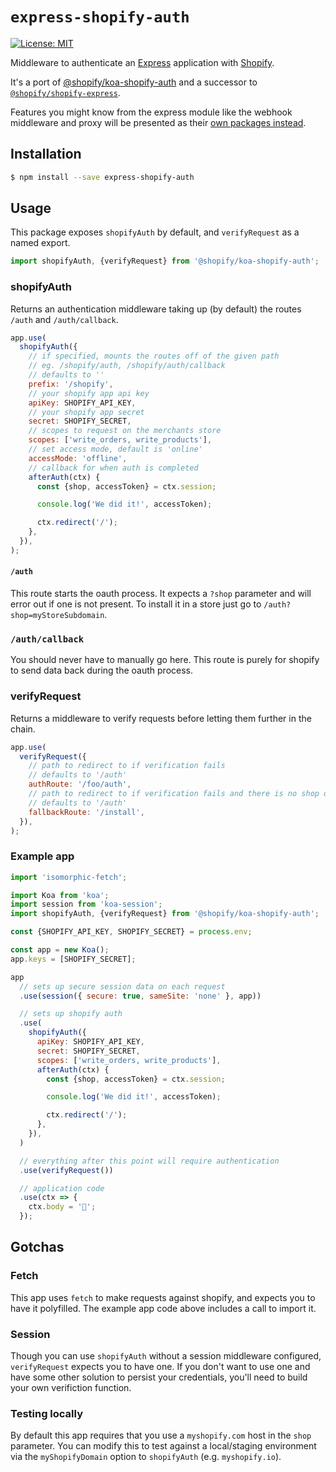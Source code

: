 # `express-shopify-auth`

[![License: MIT](https://img.shields.io/badge/License-MIT-green.svg)](LICENSE.md)

Middleware to authenticate an [Express](https://expressjs.com/) application with [Shopify](https://www.shopify.ca/).

It's a port of [@shopify/koa-shopify-auth](https://github.com/Shopify/quilt/blob/master/packages/koa-shopify-auth/README.md) and a successor to [`@shopify/shopify-express`](https://www.npmjs.com/package/@shopify/shopify-express).

Features you might know from the express module like the webhook middleware and proxy will be presented as their [own packages instead](https://github.com/Shopify/quilt/blob/master/packages/koa-shopify-graphql-proxy/README.md).

## Installation

```bash
$ npm install --save express-shopify-auth
```

## Usage

This package exposes `shopifyAuth` by default, and `verifyRequest` as a named export.

```js
import shopifyAuth, {verifyRequest} from '@shopify/koa-shopify-auth';
```

### shopifyAuth

Returns an authentication middleware taking up (by default) the routes `/auth` and `/auth/callback`.

```js
app.use(
  shopifyAuth({
    // if specified, mounts the routes off of the given path
    // eg. /shopify/auth, /shopify/auth/callback
    // defaults to ''
    prefix: '/shopify',
    // your shopify app api key
    apiKey: SHOPIFY_API_KEY,
    // your shopify app secret
    secret: SHOPIFY_SECRET,
    // scopes to request on the merchants store
    scopes: ['write_orders, write_products'],
    // set access mode, default is 'online'
    accessMode: 'offline',
    // callback for when auth is completed
    afterAuth(ctx) {
      const {shop, accessToken} = ctx.session;

      console.log('We did it!', accessToken);

      ctx.redirect('/');
    },
  }),
);
```

#### `/auth`

This route starts the oauth process. It expects a `?shop` parameter and will error out if one is not present. To install it in a store just go to `/auth?shop=myStoreSubdomain`.

### `/auth/callback`

You should never have to manually go here. This route is purely for shopify to send data back during the oauth process.

### verifyRequest

Returns a middleware to verify requests before letting them further in the chain.

```javascript
app.use(
  verifyRequest({
    // path to redirect to if verification fails
    // defaults to '/auth'
    authRoute: '/foo/auth',
    // path to redirect to if verification fails and there is no shop on the query
    // defaults to '/auth'
    fallbackRoute: '/install',
  }),
);
```

### Example app

```javascript
import 'isomorphic-fetch';

import Koa from 'koa';
import session from 'koa-session';
import shopifyAuth, {verifyRequest} from '@shopify/koa-shopify-auth';

const {SHOPIFY_API_KEY, SHOPIFY_SECRET} = process.env;

const app = new Koa();
app.keys = [SHOPIFY_SECRET];

app
  // sets up secure session data on each request
  .use(session({ secure: true, sameSite: 'none' }, app))

  // sets up shopify auth
  .use(
    shopifyAuth({
      apiKey: SHOPIFY_API_KEY,
      secret: SHOPIFY_SECRET,
      scopes: ['write_orders, write_products'],
      afterAuth(ctx) {
        const {shop, accessToken} = ctx.session;

        console.log('We did it!', accessToken);

        ctx.redirect('/');
      },
    }),
  )

  // everything after this point will require authentication
  .use(verifyRequest())

  // application code
  .use(ctx => {
    ctx.body = '🎉';
  });
```

## Gotchas

### Fetch

This app uses `fetch` to make requests against shopify, and expects you to have it polyfilled. The example app code above includes a call to import it.

### Session

Though you can use `shopifyAuth` without a session middleware configured, `verifyRequest` expects you to have one. If you don't want to use one and have some other solution to persist your credentials, you'll need to build your own verifiction function.

### Testing locally

By default this app requires that you use a `myshopify.com` host in the `shop` parameter. You can modify this to test against a local/staging environment via the `myShopifyDomain` option to `shopifyAuth` (e.g. `myshopify.io`).
